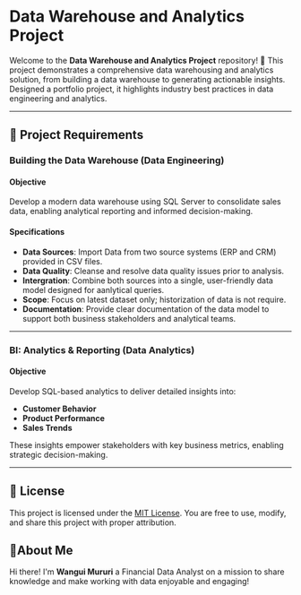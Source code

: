 # Data Warehouse and Analytics Project

Welcome to the **Data Warehouse and Analytics Project** repository! 🚀
This project demonstrates a comprehensive data warehousing and analytics solution, from building a data warehouse to generating actionable insights. Designed a portfolio project, it highlights industry best practices in data engineering and analytics.

---

## 🚀 Project Requirements

### Building the Data Warehouse (Data Engineering)

#### Objective
Develop a modern data warehouse using SQL Server to consolidate sales data, enabling analytical reporting and informed decision-making.

#### Specifications
- **Data Sources**: Import Data from two source systems (ERP and CRM) provided in CSV files.
- **Data Quality**: Cleanse and resolve data quality issues prior to analysis.
- **Intergration**: Combine both sources into a single, user-friendly data model designed for aanlytical queries.
- **Scope**: Focus on latest dataset only; historization of data is not require.
- **Documentation**: Provide clear documentation of the data model to support both business stakeholders and analytical teams.

---

### BI: Analytics & Reporting (Data Analytics)

#### Objective
Develop SQL-based analytics to deliver detailed insights into:
- **Customer Behavior**
- **Product Performance**
- **Sales Trends**

These insights empower stakeholders with key business metrics, enabling strategic decision-making.

---

## 💢 License

This project is licensed under the [MIT License](LICENSE). You are free to use, modify, and share this project with proper attribution.

## 🌟About Me

Hi there! I'm **Wangui Mururi** a Financial Data Analyst on a mission to share knowledge and make working with data enjoyable and engaging! 

